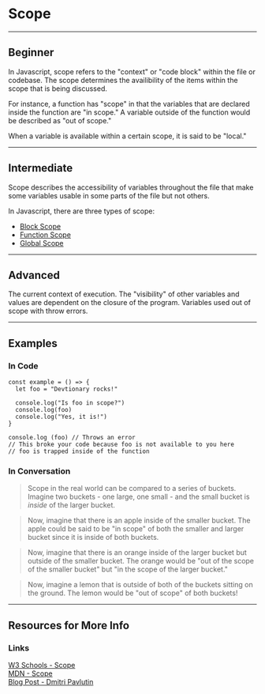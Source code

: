 # Scope
---

## Beginner

In Javascript, scope refers to the "context" or "code block" within the file or codebase. The scope determines the availibility of the items within the scope that is being discussed.

For instance, a function has "scope" in that the variables that are declared inside the function are "in scope." A variable outside of the function would be described as "out of scope."

When a variable is available within a certain scope, it is said to be "local."

---

## Intermediate

Scope describes the accessibility of variables throughout the file that make some variables usable in some parts of the file but not others.

In Javascript, there are three types of scope:
- <a href="/docs/javascript/general/block-scope">Block Scope</a>
- <a href="/docs/javascript/general/function-scope">Function Scope</a>
- <a href="/docs/javascript/general/global-scope">Global Scope</a>

---

## Advanced

The current context of execution. The "visibility" of other variables and values are dependent on the closure of the program. Variables used out of scope with throw errors.

---

## Examples

### In Code

```
const example = () => {
  let foo = "Devtionary rocks!"

  console.log("Is foo in scope?")
  console.log(foo)
  console.log("Yes, it is!")
}

console.log (foo) // Throws an error
// This broke your code because foo is not available to you here
// foo is trapped inside of the function
```

### In Conversation

> Scope in the real world can be compared to a series of buckets. Imagine two buckets - one large, one small - and the small bucket is *inside* of the larger bucket.

> Now, imagine that there is an apple inside of the smaller bucket. The apple could be said to be "in scope" of both the smaller and larger bucket since it is inside of both buckets.

> Now, imagine that there is an orange inside of the larger bucket but outside of the smaller bucket. The orange would be "out of the scope of the smaller bucket" but "in the scope of the larger bucket."

> Now, imagine a lemon that is outside of both of the buckets sitting on the ground. The lemon would be "out of scope" of both buckets!

---

## Resources for More Info

### Links

<div><a href="https://www.w3schools.com/js/js_scope.asp" target="_blank" rel="noopener noreferrer">W3 Schools - Scope</a></div>
<div><a href="https://developer.mozilla.org/en-US/docs/Glossary/Scope" target="_blank" rel="noopener noreferrer">MDN - Scope</a></div>
<div><a href="https://dmitripavlutin.com/javascript-scope/" target="_blank" rel="noopener noreferrer">Blog Post - Dmitri Pavlutin</a></div>